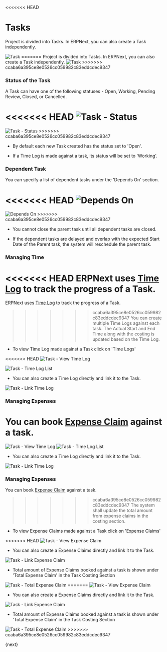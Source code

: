 <<<<<<< HEAD
# Tasks

Project is divided into Tasks. 
In ERPNext, you can also create a Task independently.

<img class="screenshot" alt="Task" src="/docs/assets/img/project/task.png">
=======
Project is divided into Tasks. 
In ERPNext, you can also create a Task independently.

<img class="screenshot" alt="Task" src="{{docs_base_url}}/assets/img/project/task.png">
>>>>>>> ccaba6a395ce8e0526cc059982c83eddcdec9347

### Status of the Task

A Task can have one of the following statuses - Open, Working, Pending Review, Closed, or Cancelled.

<<<<<<< HEAD
<img class="screenshot" alt="Task - Status" src="/docs/assets/img/project/task_status.png">
=======
<img class="screenshot" alt="Task - Status" src="{{docs_base_url}}/assets/img/project/task_status.png">
>>>>>>> ccaba6a395ce8e0526cc059982c83eddcdec9347

* By default each new Task created has the status set to 'Open'.

* If a Time Log is made against a task, its status will be set to 'Working'.

### Dependent Task

You can specify a list of dependent tasks under the 'Depends On' section.

<<<<<<< HEAD
<img class="screenshot" alt="Depends On" src="/docs/assets/img/project/task_depends_on.png">
=======
<img class="screenshot" alt="Depends On" src="{{docs_base_url}}/assets/img/project/task_depends_on.png">
>>>>>>> ccaba6a395ce8e0526cc059982c83eddcdec9347

* You cannot close the parent task until all dependent tasks are closed.

* If the dependent tasks are delayed and overlap with the expected Start Date of the Parent task, the system will reschedule the parent task.

### Managing Time

<<<<<<< HEAD
ERPNext uses [Time Log](/docs/user/manual/en/projects/time-log.html) to track the progress of a Task.
=======
ERPNext uses [Time Log]({{docs_base_url}}/user/manual/en/projects/time-log.html) to track the progress of a Task.
>>>>>>> ccaba6a395ce8e0526cc059982c83eddcdec9347
You can create multiple Time Logs against each task.
The Actual Start and End Time along with the costing is updated based on the Time Log.

* To view Time Log made against a Task click on 'Time Logs'

<<<<<<< HEAD
<img class="screenshot" alt="Task - View Time Log" src="/docs/assets/img/project/task_view_time_log.png">

<img class="screenshot" alt="Task - Time Log List" src="/docs/assets/img/project/task_time_log_list.png">

* You can also create a Time Log directly and link it to the Task.

<img class="screenshot" alt="Task - Link Time Log" src="/docs/assets/img/project/task_time_log_link.png">

### Managing Expenses

You can book [Expense Claim](/docs/user/manual/en/human-resources/expense-claim.html) against a task.
=======
<img class="screenshot" alt="Task - View Time Log" src="{{docs_base_url}}/assets/img/project/task_view_time_log.png">

<img class="screenshot" alt="Task - Time Log List" src="{{docs_base_url}}/assets/img/project/task_time_log_list.png">

* You can also create a Time Log directly and link it to the Task.

<img class="screenshot" alt="Task - Link Time Log" src="{{docs_base_url}}/assets/img/project/task_time_log_link.png">

### Managing Expenses

You can book [Expense Claim]({{docs_base_url}}/user/manual/en/human-resources/expense-claim.html) against a task.
>>>>>>> ccaba6a395ce8e0526cc059982c83eddcdec9347
The system shall update the total amount from expense claims in the costing section.

* To view Expense Claims made against a Task click on 'Expense Claims'

<<<<<<< HEAD
<img class="screenshot" alt="Task - View Expense Claim" src="/docs/assets/img/project/task_view_expense_claim.png">

* You can also create a Expense Claims directly and link it to the Task.

<img class="screenshot" alt="Task - Link Expense Claim" src="/docs/assets/img/project/task_expense_claim_link.png">

* Total amount of Expense Claims booked against a task is shown under 'Total Expense Claim' in the Task Costing Section

<img class="screenshot" alt="Task - Total Expense Claim" src="/docs/assets/img/project/task_total_expense_claim.png">
=======
<img class="screenshot" alt="Task - View Expense Claim" src="{{docs_base_url}}/assets/img/project/task_view_expense_claim.png">

* You can also create a Expense Claims directly and link it to the Task.

<img class="screenshot" alt="Task - Link Expense Claim" src="{{docs_base_url}}/assets/img/project/task_expense_claim_link.png">

* Total amount of Expense Claims booked against a task is shown under 'Total Expense Claim' in the Task Costing Section

<img class="screenshot" alt="Task - Total Expense Claim" src="{{docs_base_url}}/assets/img/project/task_total_expense_claim.png">
>>>>>>> ccaba6a395ce8e0526cc059982c83eddcdec9347

{next}

